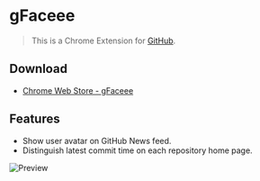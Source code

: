 # gFaceee

> This is a Chrome Extension for [GitHub](https://github.com/).

## Download

+ [Chrome Web Store - gFaceee](https://chrome.google.com/webstore/detail/gfaces/fgkdbhnipaaeokfjgdmpejglfepclgbk)

## Features

+ Show user avatar on GitHub News feed.
+ Distinguish latest commit time on each repository home page.

![Preview](http://i.imgur.com/jNpD1Qe.png)